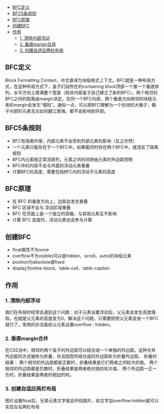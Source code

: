 <!-- TOC -->

- [BFC定义](#bfc定义)
- [BFC5条规则](#bfc5条规则)
- [BFC原理](#bfc原理)
- [创建BFC](#创建bfc)
- [作用](#作用)
    - [1. 清除内部浮动](#1-清除内部浮动)
    - [2. 垂直margin合并](#2-垂直margin合并)
    - [3. 创建自适应两栏布局](#3-创建自适应两栏布局)

<!-- /TOC -->
## BFC定义
Block Formatting Context，中文直译为块级格式上下文。BFC就是一种布局方式，在这种布局方式下，盒子们自所在的containing block顶部一个接一个垂直排列，水平方向上撑满整个宽度（除非内部盒子自己建立了新的BFC）。两个相邻的BFC之间的距离由margin决定。在同一个BFC内部，两个垂直方向相邻的块级元素的margin会发生“塌陷”。通俗一点，可以把BFC理解为一个封闭的大箱子，箱子内部的元素无论如何翻江倒海，都不会影响到外部。

## BFC5条规则
- BFC有隔离作用，内部元素不会受到外部元素的影响（反之亦然）
- 一个元素只能存在于一个BFC中，如果能同时存在两个BFC中，就违反了隔离规则
- BFC内元素按正常流排列，元素之间的间隙由元素的外边距控制
- BFC中的内容不会与外面的浮动元素重叠
- 计算BFC的高度，需要包括BFC内的浮动子元素的高度

## BFC原理
- 在 BFC 的垂直方向上，边距会发生重叠
- BFC 区域不会与 浮动区域重叠
- BFC 在页面上是一个独立的容器，与其他元素互不影响
- 计算 BFC 高度时，浮动元素也会参与计算

## 创建BFC
- float属性不为none
- overflow不为visible(可以是hidden、scroll、auto)的块级元素
- position为absolute或fixed 
- display为inline-block、table-cell、table-caption

## 作用
### 1. 清除内部浮动
我们在布局时经常会遇到这个问题：对子元素设置浮动后，父元素会发生高度塌陷，也就是父元素的高度变为0。解决这个问题，只需要把把父元素变成一个BFC就行了。常用的办法是给父元素设置overflow : hidden。

### 2. 垂直margin合并
在CSS当中，相邻的两个盒子的外边距可以结合成一个单独的外边距。这种合并外边距的方式被称为折叠，并且因而所结合成的外边距称为折叠外边距。
折叠的结果：
两个相邻的外边距都是正数时，折叠结果是它们两者之间较大的值。
两个相邻的外边距都是负数时，折叠结果是两者绝对值的较大值。
两个外边距一正一负时，折叠结果是两者的相加的和。

### 3. 创建自适应两栏布局
图片设置float后，兄弟元素文字就会环绕图片，给文字加overflow:hidden就可以实现左右两栏布局